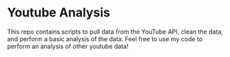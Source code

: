 # Youtube Analysis

This repo contains scripts to pull data from the YouTube API, clean the data, and perform a basic analysis of the data. Feel free to use my code to perform an analysis of other youtube data! 

